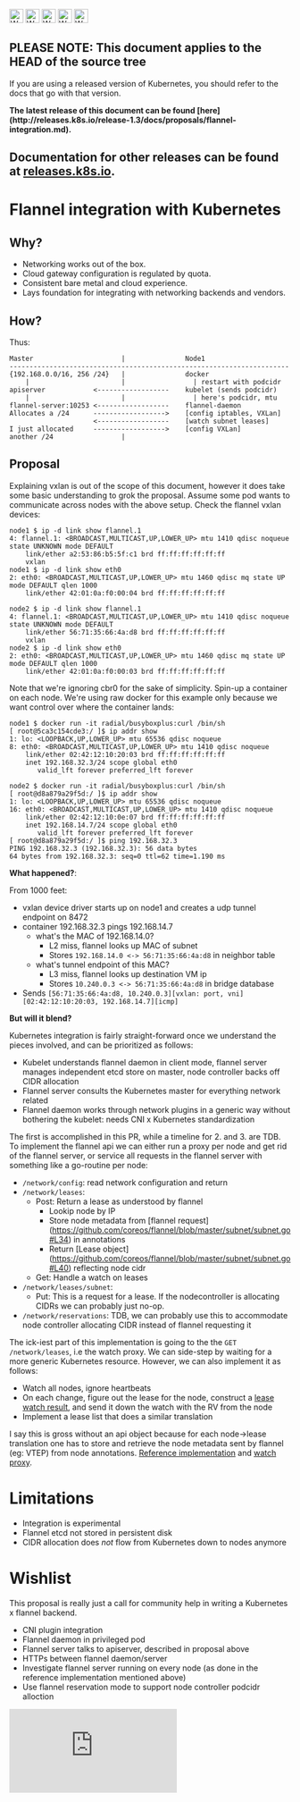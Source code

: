 <!-- BEGIN MUNGE: UNVERSIONED_WARNING -->

<!-- BEGIN STRIP_FOR_RELEASE -->

<img src="http://kubernetes.io/img/warning.png" alt="WARNING"
     width="25" height="25">
<img src="http://kubernetes.io/img/warning.png" alt="WARNING"
     width="25" height="25">
<img src="http://kubernetes.io/img/warning.png" alt="WARNING"
     width="25" height="25">
<img src="http://kubernetes.io/img/warning.png" alt="WARNING"
     width="25" height="25">
<img src="http://kubernetes.io/img/warning.png" alt="WARNING"
     width="25" height="25">

<h2>PLEASE NOTE: This document applies to the HEAD of the source tree</h2>

If you are using a released version of Kubernetes, you should
refer to the docs that go with that version.

<!-- TAG RELEASE_LINK, added by the munger automatically -->
<strong>
The latest release of this document can be found
[here](http://releases.k8s.io/release-1.3/docs/proposals/flannel-integration.md).

Documentation for other releases can be found at
[releases.k8s.io](http://releases.k8s.io).
</strong>
--

<!-- END STRIP_FOR_RELEASE -->

<!-- END MUNGE: UNVERSIONED_WARNING -->

# Flannel integration with Kubernetes

## Why?

* Networking works out of the box.
* Cloud gateway configuration is regulated by quota.
* Consistent bare metal and cloud experience.
* Lays foundation for integrating with networking backends and vendors.

## How?

Thus:

```
Master                      |               Node1
----------------------------------------------------------------------
{192.168.0.0/16, 256 /24}   |               docker
    |                       |                 | restart with podcidr
apiserver            <------------------    kubelet (sends podcidr)
    |                       |                 | here's podcidr, mtu
flannel-server:10253 <------------------    flannel-daemon
Allocates a /24      ------------------>    [config iptables, VXLan]
                     <------------------    [watch subnet leases]
I just allocated     ------------------>    [config VXLan]
another /24                 |
```

## Proposal

Explaining vxlan is out of the scope of this document, however it does take some basic understanding to grok the proposal. Assume some pod wants to communicate across nodes with the above setup. Check the flannel vxlan devices:

```console
node1 $ ip -d link show flannel.1
4: flannel.1: <BROADCAST,MULTICAST,UP,LOWER_UP> mtu 1410 qdisc noqueue state UNKNOWN mode DEFAULT
    link/ether a2:53:86:b5:5f:c1 brd ff:ff:ff:ff:ff:ff
    vxlan
node1 $ ip -d link show eth0
2: eth0: <BROADCAST,MULTICAST,UP,LOWER_UP> mtu 1460 qdisc mq state UP mode DEFAULT qlen 1000
    link/ether 42:01:0a:f0:00:04 brd ff:ff:ff:ff:ff:ff

node2 $ ip -d link show flannel.1
4: flannel.1: <BROADCAST,MULTICAST,UP,LOWER_UP> mtu 1410 qdisc noqueue state UNKNOWN mode DEFAULT
    link/ether 56:71:35:66:4a:d8 brd ff:ff:ff:ff:ff:ff
    vxlan
node2 $ ip -d link show eth0
2: eth0: <BROADCAST,MULTICAST,UP,LOWER_UP> mtu 1460 qdisc mq state UP mode DEFAULT qlen 1000
    link/ether 42:01:0a:f0:00:03 brd ff:ff:ff:ff:ff:ff
```

Note that we're ignoring cbr0 for the sake of simplicity. Spin-up a container on each node. We're using raw docker for this example only because we want control over where the container lands:

```
node1 $ docker run -it radial/busyboxplus:curl /bin/sh
[ root@5ca3c154cde3:/ ]$ ip addr show
1: lo: <LOOPBACK,UP,LOWER_UP> mtu 65536 qdisc noqueue
8: eth0: <BROADCAST,MULTICAST,UP,LOWER_UP> mtu 1410 qdisc noqueue
    link/ether 02:42:12:10:20:03 brd ff:ff:ff:ff:ff:ff
    inet 192.168.32.3/24 scope global eth0
       valid_lft forever preferred_lft forever

node2 $ docker run -it radial/busyboxplus:curl /bin/sh
[ root@d8a879a29f5d:/ ]$ ip addr show
1: lo: <LOOPBACK,UP,LOWER_UP> mtu 65536 qdisc noqueue
16: eth0: <BROADCAST,MULTICAST,UP,LOWER_UP> mtu 1410 qdisc noqueue
    link/ether 02:42:12:10:0e:07 brd ff:ff:ff:ff:ff:ff
    inet 192.168.14.7/24 scope global eth0
       valid_lft forever preferred_lft forever
[ root@d8a879a29f5d:/ ]$ ping 192.168.32.3
PING 192.168.32.3 (192.168.32.3): 56 data bytes
64 bytes from 192.168.32.3: seq=0 ttl=62 time=1.190 ms
```

__What happened?__:

From 1000 feet:
* vxlan device driver starts up on node1 and creates a udp tunnel endpoint on 8472
* container 192.168.32.3 pings 192.168.14.7
    - what's the MAC of 192.168.14.0?
        - L2 miss, flannel looks up MAC of subnet
        - Stores `192.168.14.0 <-> 56:71:35:66:4a:d8` in neighbor table
    - what's tunnel endpoint of this MAC?
        - L3 miss, flannel looks up destination VM ip
        - Stores `10.240.0.3 <-> 56:71:35:66:4a:d8` in bridge database
* Sends `[56:71:35:66:4a:d8, 10.240.0.3][vxlan: port, vni][02:42:12:10:20:03, 192.168.14.7][icmp]`

__But will it blend?__

Kubernetes integration is fairly straight-forward once we understand the pieces involved, and can be prioritized as follows:
* Kubelet understands flannel daemon in client mode, flannel server manages independent etcd store on master, node controller backs off CIDR allocation
* Flannel server consults the Kubernetes master for everything network related
* Flannel daemon works through network plugins in a generic way without bothering the kubelet: needs CNI x Kubernetes standardization

The first is accomplished in this PR, while a timeline for 2. and 3. are TDB. To implement the flannel api we can either run a proxy per node and get rid of the flannel server, or service all requests in the flannel server with something like a go-routine per node:
* `/network/config`: read network configuration and return
* `/network/leases`:
	- Post:  Return a lease as understood by flannel
		- Lookip node by IP
		- Store node metadata from [flannel request] (https://github.com/coreos/flannel/blob/master/subnet/subnet.go#L34) in annotations
		- Return [Lease object] (https://github.com/coreos/flannel/blob/master/subnet/subnet.go#L40) reflecting node cidr
	- Get: Handle a watch on leases
* `/network/leases/subnet`:
	- Put: This is a request for a lease. If the nodecontroller is allocating CIDRs we can probably just no-op.
* `/network/reservations`: TDB, we can probably use this to accommodate node controller allocating CIDR instead of flannel requesting it

The ick-iest part of this implementation is going to the the `GET /network/leases`, i.e the watch proxy. We can side-step by waiting for a more generic Kubernetes resource. However, we can also implement it as follows:
* Watch all nodes, ignore heartbeats
* On each change, figure out the lease for the node, construct a [lease watch result](https://github.com/coreos/flannel/blob/0bf263826eab1707be5262703a8092c7d15e0be4/subnet/subnet.go#L72), and send it down the watch with the RV from the node
* Implement a lease list that does a similar translation

I say this is gross without an api object because for each node->lease translation one has to store and retrieve the node metadata sent by flannel (eg: VTEP) from node annotations. [Reference implementation](https://github.com/bprashanth/kubernetes/blob/network_vxlan/pkg/kubelet/flannel_server.go) and [watch proxy](https://github.com/bprashanth/kubernetes/blob/network_vxlan/pkg/kubelet/watch_proxy.go).

# Limitations

* Integration is experimental
* Flannel etcd not stored in persistent disk
* CIDR allocation does *not* flow from Kubernetes down to nodes anymore

# Wishlist

This proposal is really just a call for community help in writing a Kubernetes x flannel backend.

* CNI plugin integration
* Flannel daemon in privileged pod
* Flannel server talks to apiserver, described in proposal above
* HTTPs between flannel daemon/server
* Investigate flannel server running on every node (as done in the reference implementation mentioned above)
* Use flannel reservation mode to support node controller podcidr alloction


<!-- BEGIN MUNGE: GENERATED_ANALYTICS -->
[![Analytics](https://kubernetes-site.appspot.com/UA-36037335-10/GitHub/docs/proposals/flannel-integration.md?pixel)]()
<!-- END MUNGE: GENERATED_ANALYTICS -->
